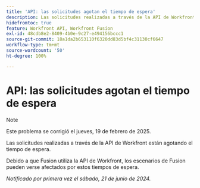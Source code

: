 ```yaml
---
title: 'API: las solicitudes agotan el tiempo de espera'
description: Las solicitudes realizadas a través de la API de Workfront están agotando el tiempo de espera.
hidefromtoc: true
feature: Workfront API, Workfront Fusion
exl-id: 48cdb8e2-8409-4b0e-9c27-e494156bccc1
source-git-commit: 18a1da2b653110f6320dd83d5bf4c31130cf6647
workflow-type: tm+mt
source-wordcount: '50'
ht-degree: 100%

---
```


# API: las solicitudes agotan el tiempo de espera

>[!NOTE]
>
>Este problema se corrigió el jueves, 19 de febrero de 2025.

Las solicitudes realizadas a través de la API de Workfront están agotando el tiempo de espera.

Debido a que Fusion utiliza la API de Workfront, los escenarios de Fusion pueden verse afectados por estos tiempos de espera.

_Notificado por primera vez el sábado, 21 de junio de 2024._

